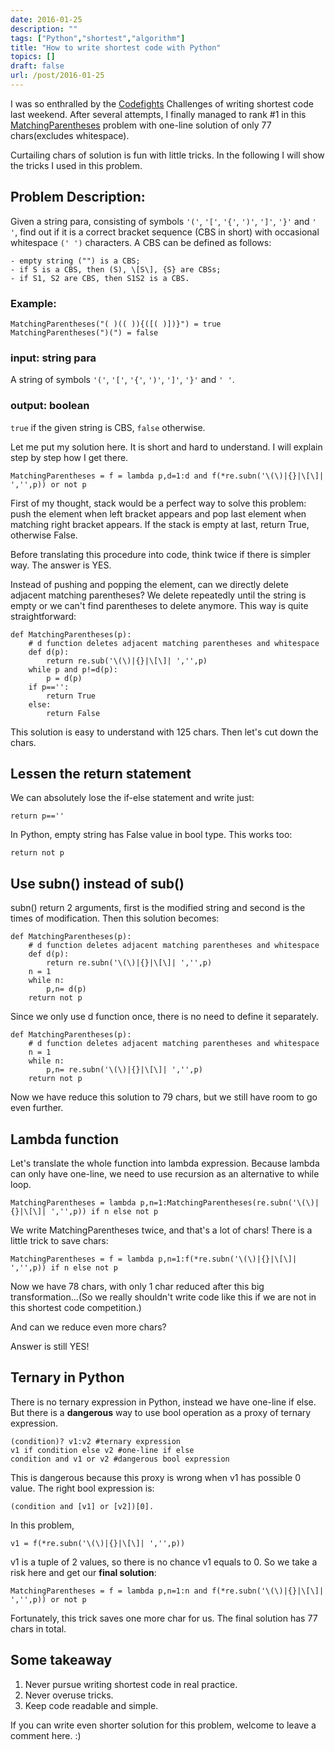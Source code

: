 ```yaml
---
date: 2016-01-25
description: ""
tags: ["Python","shortest","algorithm"]
title: "How to write shortest code with Python"
topics: []
draft: false
url: /post/2016-01-25
---
```


I was so enthralled by the [Codefights](https://codefights.com) Challenges of writing shortest code last weekend. After several attempts, I finally managed to rank #1 in this [MatchingParentheses](https://codefights.com/challenge/vjxo2WFyex6a85BrH) problem with one-line solution of only 77 chars(excludes whitespace).

Curtailing chars of solution is fun with little tricks. In the following I will show the tricks I used in this problem.

## Problem Description:

Given a string para, consisting of symbols `'('`, `'['`, `'{'`, `')'`, `']'`, `'}'` and `' '`, find out if it is a correct bracket sequence (CBS in short) with occasional whitespace `(' ')` characters. A CBS can be defined as follows:

    - empty string ("") is a CBS;
    - if S is a CBS, then (S), \[S\], {S} are CBSs;
    - if S1, S2 are CBS, then S1S2 is a CBS.

### Example:
    MatchingParentheses("( )(( )){([( )])}") = true
    MatchingParentheses(")(") = false

### input: string para
A string of symbols  `'('`, `'['`, `'{'`, `')'`, `']'`, `'}'` and `' '`.

### output: boolean
`true` if the given string is CBS, `false` otherwise.

Let me put my solution here. It is short and hard to understand. I will explain step by step how I get there.

    MatchingParentheses = f = lambda p,d=1:d and f(*re.subn('\(\)|{}|\[\]| ','',p)) or not p

First of my thought, stack would be a perfect way to solve this problem: push the element when left bracket appears and pop last element when matching right bracket appears. If the stack is empty at last, return True, otherwise False.

Before translating this procedure into code, think twice if there is simpler way. The answer is YES.

Instead of pushing and popping the element, can we directly delete adjacent matching parentheses? We delete repeatedly until the string is empty or we can't find parentheses to delete anymore. This way is quite straightforward:

    def MatchingParentheses(p):
        # d function deletes adjacent matching parentheses and whitespace
        def d(p):
            return re.sub('\(\)|{}|\[\]| ','',p)
        while p and p!=d(p):
            p = d(p)
        if p=='':
            return True
        else:
            return False

This solution is easy to understand with 125 chars. Then let's cut down the chars. 

## Lessen the return statement

We can absolutely lose the if-else statement and write just:

    return p==''

In Python, empty string has False value in bool type. This works too:

    return not p

## Use subn() instead of sub()

subn() return 2 arguments, first is the modified string and second is the times of modification. Then this solution becomes:

    def MatchingParentheses(p):
        # d function deletes adjacent matching parentheses and whitespace
        def d(p):
            return re.subn('\(\)|{}|\[\]| ','',p)
        n = 1
        while n:
            p,n= d(p)
        return not p

Since we only use d function once, there is no need to define it separately.

    def MatchingParentheses(p):
        # d function deletes adjacent matching parentheses and whitespace
        n = 1
        while n:
            p,n= re.subn('\(\)|{}|\[\]| ','',p)
        return not p

Now we have reduce this solution to 79 chars, but we still have room to go even further.

## Lambda function

Let's translate the whole function into lambda expression. Because lambda can only have one-line, we need to use recursion as an alternative to while loop.

    MatchingParentheses = lambda p,n=1:MatchingParentheses(re.subn('\(\)|{}|\[\]| ','',p)) if n else not p

We write MatchingParentheses twice, and that's a lot of chars! There is a little trick to save chars:

    MatchingParentheses = f = lambda p,n=1:f(*re.subn('\(\)|{}|\[\]| ','',p)) if n else not p

Now we have 78 chars, with only 1 char reduced after this big transformation...(So we really shouldn't write code like this if we are not in this shortest code competition.)

And can we reduce even more chars?

Answer is still YES!

## Ternary in Python

There is no ternary expression in Python, instead we have one-line if else. But there is a **dangerous** way to use bool operation as a proxy of ternary expression. 
    
    (condition)? v1:v2 #ternary expression
    v1 if condition else v2 #one-line if else
    condition and v1 or v2 #dangerous bool expression

This is dangerous because this proxy is wrong when v1 has possible 0 value. The right bool expression is: 

    (condition and [v1] or [v2])[0]. 

In this problem,

    v1 = f(*re.subn('\(\)|{}|\[\]| ','',p))

v1 is a tuple of 2 values, so there is no chance v1 equals to 0. So we take a risk here and get our **final solution**:

    MatchingParentheses = f = lambda p,n=1:n and f(*re.subn('\(\)|{}|\[\]| ','',p)) or not p

Fortunately, this trick saves one more char for us. The final solution has 77 chars in total.

## Some takeaway

1. Never pursue writing shortest code in real practice.
2. Never overuse tricks.
3. Keep code readable and simple.

If you can write even shorter solution for this problem, welcome to leave a comment here. :)
